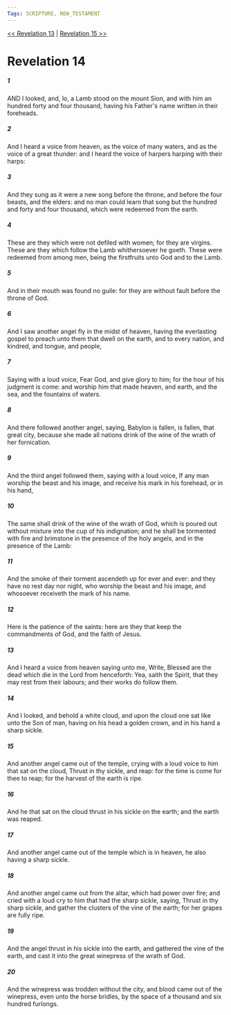 ```yaml
---
Tags: SCRIPTURE, NEW_TESTAMENT
---
```


[<< Revelation 13](NEW_TESTAMENT/27_Revelation/Revelation_13.md) | [Revelation 15 >>](NEW_TESTAMENT/27_Revelation/Revelation_15.md)

# Revelation 14

##### 1
 AND I looked, and, lo, a Lamb stood on the mount Sion, and with him an hundred forty and four thousand, having his Father's name written in their foreheads.
##### 2
 And I heard a voice from heaven, as the voice of many waters, and as the voice of a great thunder: and I heard the voice of harpers harping with their harps:
##### 3
 And they sung as it were a new song before the throne, and before the four beasts, and the elders: and no man could learn that song but the hundred and forty and four thousand, which were redeemed from the earth.
##### 4
 These are they which were not defiled with women; for they are virgins. These are they which follow the Lamb whithersoever he goeth. These were redeemed from among men, being the firstfruits unto God and to the Lamb.
##### 5
 And in their mouth was found no guile: for they are without fault before the throne of God.
##### 6
 And I saw another angel fly in the midst of heaven, having the everlasting gospel to preach unto them that dwell on the earth, and to every nation, and kindred, and tongue, and people,
##### 7
 Saying with a loud voice, Fear God, and give glory to him; for the hour of his judgment is come: and worship him that made heaven, and earth, and the sea, and the fountains of waters.
##### 8
 And there followed another angel, saying, Babylon is fallen, is fallen, that great city, because she made all nations drink of the wine of the wrath of her fornication.
##### 9
 And the third angel followed them, saying with a loud voice, If any man worship the beast and his image, and receive his mark in his forehead, or in his hand,
##### 10
 The same shall drink of the wine of the wrath of God, which is poured out without mixture into the cup of his indignation; and he shall be tormented with fire and brimstone in the presence of the holy angels, and in the presence of the Lamb:
##### 11
 And the smoke of their torment ascendeth up for ever and ever: and they have no rest day nor night, who worship the beast and his image, and whosoever receiveth the mark of his name.
##### 12
 Here is the patience of the saints: here are they that keep the commandments of God, and the faith of Jesus.
##### 13
 And I heard a voice from heaven saying unto me, Write, Blessed are the dead which die in the Lord from henceforth: Yea, saith the Spirit, that they may rest from their labours; and their works do follow them.
##### 14
 And I looked, and behold a white cloud, and upon the cloud one sat like unto the Son of man, having on his head a golden crown, and in his hand a sharp sickle.
##### 15
 And another angel came out of the temple, crying with a loud voice to him that sat on the cloud, Thrust in thy sickle, and reap: for the time is come for thee to reap; for the harvest of the earth is ripe.
##### 16
 And he that sat on the cloud thrust in his sickle on the earth; and the earth was reaped.
##### 17
 And another angel came out of the temple which is in heaven, he also having a sharp sickle.
##### 18
 And another angel came out from the altar, which had power over fire; and cried with a loud cry to him that had the sharp sickle, saying, Thrust in thy sharp sickle, and gather the clusters of the vine of the earth; for her grapes are fully ripe.
##### 19
 And the angel thrust in his sickle into the earth, and gathered the vine of the earth, and cast it into the great winepress of the wrath of God.
##### 20
 And the winepress was trodden without the city, and blood came out of the winepress, even unto the horse bridles, by the space of a thousand and six hundred furlongs.
